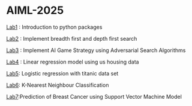 # AIML-2025
[Lab1](https://github.com/Trisha81/AIML-2025/blob/main/Lab01_AIML.ipynb) : Introduction to python packages

[Lab2](https://github.com/Trisha81/AIML-2025/blob/main/Lab_02.ipynb) : Implement breadth first and depth first  search 

[Lab3](https://github.com/Trisha81/AIML-2025/blob/main/LAB_3.ipynb) : Implement AI Game Strategy using Adversarial Search Algorithms

[Lab4](https://github.com/Trisha81/AIML-2025/blob/main/LAB_04.ipynb) : Linear regression model using us housing data 

[Lab5](https://github.com/Trisha81/AIML-2025/blob/main/Lab_5.ipynb): Logistic regression with titanic data set

[Lab6](https://github.com/Trisha81/AIML-2025/blob/main/Lab__06.ipynb): K-Nearest Neighbour Classification

[Lab7](https://github.com/Trisha81/AIML-2025/blob/main/Lab07.ipynb):Prediction of Breast Cancer using Support Vector Machine Model
